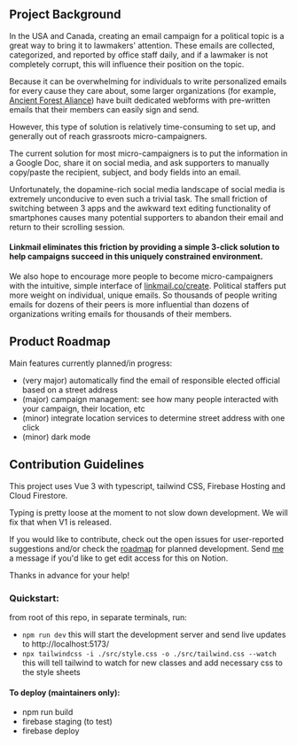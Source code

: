 ## Project Background

In the USA and Canada, creating an email campaign for a political topic is a great way to bring it to lawmakers' attention. These emails are collected, categorized, and reported by office staff daily, and if a lawmaker is not completely corrupt, this will influence their position on the topic.

Because it can be overwhelming for individuals to write personalized emails for every cause they care about, some larger organizations (for example, [Ancient Forest Aliance](https://ancientforestalliance.org/take-action-for-forests/call-for-ecosystem-based-targets/)) have built dedicated webforms with pre-written emails that their members can easily sign and send.

However, this type of solution is relatively time-consuming to set up, and generally out of reach grassroots micro-campaigners.

The current solution for most micro-campaigners is to put the information in a Google Doc, share it on social media, and ask supporters to manually copy/paste the recipient, subject, and body fields into an email.

Unfortunately, the dopamine-rich social media landscape of social media is extremely unconducive to even such a trivial task. The small friction of switching between 3 apps and the awkward text editing functionality of smartphones causes many potential supporters to abandon their email and return to their scrolling session. 

#### Linkmail eliminates this friction by providing a simple 3-click solution to help campaigns succeed in this uniquely constrained environment.

We also hope to encourage more people to become micro-campaigners with the intuitive, simple interface of [linkmail.co/create](https://linkmail.co/create). Political staffers put more weight on individual, unique emails. So thousands of people writing emails for dozens of their peers is more influential than dozens of organizations writing emails for thousands of their members.

## Product Roadmap

Main features currently planned/in progress:

- (very major) automatically find the email of responsible elected official based on a street address
- (major) campaign management: see how many people interacted with your campaign, their location, etc
- (minor) integrate location services to determine street address with one click
- (minor) dark mode

## Contribution Guidelines

This project uses Vue 3 with typescript, tailwind CSS, Firebase Hosting and Cloud Firestore.

Typing is pretty loose at the moment to not slow down development. We will fix that when V1 is released. 

If you would like to contribute, check out the open issues for user-reported suggestions and/or check the [roadmap](https://noal.notion.site/LINKMAIL-10949879f7704c5eb459a2965b11a3d5) for planned development. Send [me](https://github.com/noalbalint) a message if you'd like to get edit access for this on Notion.

Thanks in advance for your help!


### Quickstart: 
from root of this repo, in separate terminals, run:
- `npm run dev` 
this will start the development server and send live updates to http://localhost:5173/ 
- `npx tailwindcss -i ./src/style.css -o ./src/tailwind.css --watch`
this will tell tailwind to watch for new classes and add necessary css to the style sheets

#### To deploy (maintainers only):
- npm run build
- firebase staging (to test)
- firebase deploy
